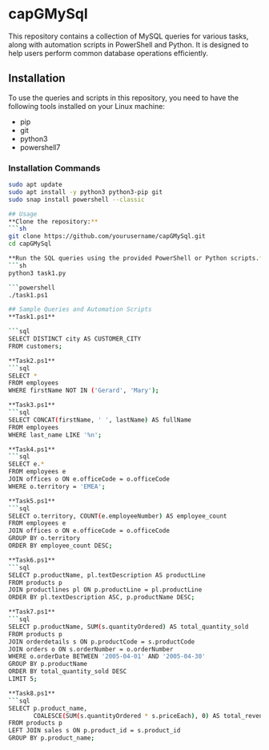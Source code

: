 # capGMySql

This repository contains a collection of MySQL queries for various tasks, along with automation scripts in PowerShell and Python. It is designed to help users perform common database operations efficiently.

## Installation

To use the queries and scripts in this repository, you need to have the following tools installed on your Linux machine:

- pip
- git
- python3
- powershell7

### Installation Commands

```sh
sudo apt update
sudo apt install -y python3 python3-pip git
sudo snap install powershell --classic

## Usage
**Clone the repository:**
```sh
git clone https://github.com/yourusername/capGMySql.git
cd capGMySql

**Run the SQL queries using the provided PowerShell or Python scripts.**
```sh
python3 task1.py

```powershell
./task1.ps1

## Sample Queries and Automation Scripts
**Task1.ps1**

```sql
SELECT DISTINCT city AS CUSTOMER_CITY
FROM customers;

**Task2.ps1**
```sql
SELECT *
FROM employees
WHERE firstName NOT IN ('Gerard', 'Mary');

**Task3.ps1**
```sql
SELECT CONCAT(firstName, ' ', lastName) AS fullName
FROM employees
WHERE last_name LIKE '%n';

**Task4.ps1**
```sql
SELECT e.*
FROM employees e
JOIN offices o ON e.officeCode = o.officeCode
WHERE o.territory = 'EMEA';

**Task5.ps1**
```sql
SELECT o.territory, COUNT(e.employeeNumber) AS employee_count
FROM employees e
JOIN offices o ON e.officeCode = o.officeCode
GROUP BY o.territory
ORDER BY employee_count DESC;

**Task6.ps1**
```sql
SELECT p.productName, pl.textDescription AS productLine
FROM products p
JOIN productlines pl ON p.productLine = pl.productLine
ORDER BY pl.textDescription ASC, p.productName DESC;

**Task7.ps1**
```sql
SELECT p.productName, SUM(s.quantityOrdered) AS total_quantity_sold
FROM products p
JOIN orderdetails s ON p.productCode = s.productCode
JOIN orders o ON s.orderNumber = o.orderNumber
WHERE o.orderDate BETWEEN '2005-04-01' AND '2005-04-30'
GROUP BY p.productName
ORDER BY total_quantity_sold DESC
LIMIT 5;

**Task8.ps1**
```sql
SELECT p.product_name, 
       COALESCE(SUM(s.quantityOrdered * s.priceEach), 0) AS total_revenue
FROM products p
LEFT JOIN sales s ON p.product_id = s.product_id
GROUP BY p.product_name;